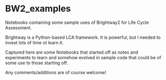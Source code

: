 # BW2_examples

Notebooks containing some sample uses of Brightway2 for Life Cycle Assessment.

Brightway is a Python-based LCA framework. It is powerful, but I needed to invest lots of time ot learn it.

Captured here are some Notebooks that started off as notes and experiments to learn and somehow evolved in sample code that could be of some use to those starting off.

Any comments/additions are of course welcome!
